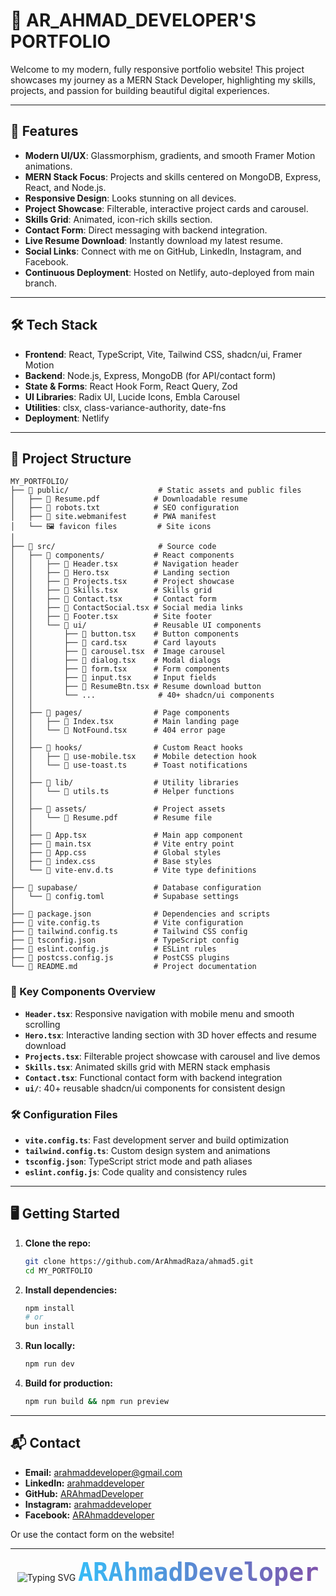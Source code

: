 # 🌟 AR_AHMAD_DEVELOPER'S PORTFOLIO

Welcome to my modern, fully responsive portfolio website! This project showcases my journey as a MERN Stack Developer, highlighting my skills, projects, and passion for building beautiful digital experiences.

---

## 🚀 Features

- **Modern UI/UX**: Glassmorphism, gradients, and smooth Framer Motion animations.
- **MERN Stack Focus**: Projects and skills centered on MongoDB, Express, React, and Node.js.
- **Responsive Design**: Looks stunning on all devices.
- **Project Showcase**: Filterable, interactive project cards and carousel.
- **Skills Grid**: Animated, icon-rich skills section.
- **Contact Form**: Direct messaging with backend integration.
- **Live Resume Download**: Instantly download my latest resume.
- **Social Links**: Connect with me on GitHub, LinkedIn, Instagram, and Facebook.
- **Continuous Deployment**: Hosted on Netlify, auto-deployed from main branch.

---

## 🛠️ Tech Stack

- **Frontend**: React, TypeScript, Vite, Tailwind CSS, shadcn/ui, Framer Motion
- **Backend**: Node.js, Express, MongoDB (for API/contact form)
- **State & Forms**: React Hook Form, React Query, Zod
- **UI Libraries**: Radix UI, Lucide Icons, Embla Carousel
- **Utilities**: clsx, class-variance-authority, date-fns
- **Deployment**: Netlify

---

## 📂 Project Structure

```
MY_PORTFOLIO/
├── 📁 public/                    # Static assets and public files
│   ├── 📄 Resume.pdf            # Downloadable resume
│   ├── 📄 robots.txt            # SEO configuration
│   ├── 📄 site.webmanifest      # PWA manifest
│   └── 🖼️ favicon files         # Site icons
│
├── 📁 src/                       # Source code
│   ├── 📁 components/           # React components
│   │   ├── 📄 Header.tsx        # Navigation header
│   │   ├── 📄 Hero.tsx          # Landing section
│   │   ├── 📄 Projects.tsx      # Project showcase
│   │   ├── 📄 Skills.tsx        # Skills grid
│   │   ├── 📄 Contact.tsx       # Contact form
│   │   ├── 📄 ContactSocial.tsx # Social media links
│   │   ├── 📄 Footer.tsx        # Site footer
│   │   └── 📁 ui/               # Reusable UI components
│   │       ├── 📄 button.tsx    # Button components
│   │       ├── 📄 card.tsx      # Card layouts
│   │       ├── 📄 carousel.tsx  # Image carousel
│   │       ├── 📄 dialog.tsx    # Modal dialogs
│   │       ├── 📄 form.tsx      # Form components
│   │       ├── 📄 input.tsx     # Input fields
│   │       ├── 📄 ResumeBtn.tsx # Resume download button
│   │       └── ...              # 40+ shadcn/ui components
│   │
│   ├── 📁 pages/                # Page components
│   │   ├── 📄 Index.tsx         # Main landing page
│   │   └── 📄 NotFound.tsx      # 404 error page
│   │
│   ├── 📁 hooks/                # Custom React hooks
│   │   ├── 📄 use-mobile.tsx    # Mobile detection hook
│   │   └── 📄 use-toast.ts      # Toast notifications
│   │
│   ├── 📁 lib/                  # Utility libraries
│   │   └── 📄 utils.ts          # Helper functions
│   │
│   ├── 📁 assets/               # Project assets
│   │   └── 📄 Resume.pdf        # Resume file
│   │
│   ├── 📄 App.tsx               # Main app component
│   ├── 📄 main.tsx              # Vite entry point
│   ├── 📄 App.css               # Global styles
│   ├── 📄 index.css             # Base styles
│   └── 📄 vite-env.d.ts         # Vite type definitions
│
├── 📁 supabase/                 # Database configuration
│   └── 📄 config.toml           # Supabase settings
│
├── 📄 package.json              # Dependencies and scripts
├── 📄 vite.config.ts            # Vite configuration
├── 📄 tailwind.config.ts        # Tailwind CSS config
├── 📄 tsconfig.json             # TypeScript config
├── 📄 eslint.config.js          # ESLint rules
├── 📄 postcss.config.js         # PostCSS plugins
└── 📄 README.md                 # Project documentation
```

### 🎯 Key Components Overview

- **`Header.tsx`**: Responsive navigation with mobile menu and smooth scrolling
- **`Hero.tsx`**: Interactive landing section with 3D hover effects and resume download
- **`Projects.tsx`**: Filterable project showcase with carousel and live demos
- **`Skills.tsx`**: Animated skills grid with MERN stack emphasis
- **`Contact.tsx`**: Functional contact form with backend integration
- **`ui/`**: 40+ reusable shadcn/ui components for consistent design

### 🛠️ Configuration Files

- **`vite.config.ts`**: Fast development server and build optimization
- **`tailwind.config.ts`**: Custom design system and animations
- **`tsconfig.json`**: TypeScript strict mode and path aliases
- **`eslint.config.js`**: Code quality and consistency rules

---

## 🖥️ Getting Started

1. **Clone the repo:**
   ```bash
   git clone https://github.com/ArAhmadRaza/ahmad5.git
   cd MY_PORTFOLIO
   ```
2. **Install dependencies:**
   ```bash
   npm install
   # or
   bun install
   ```
3. **Run locally:**
   ```bash
   npm run dev
   ```
4. **Build for production:**
   ```bash
   npm run build && npm run preview
   ```

---


## 📬 Contact

- **Email:** [arahmaddeveloper@gmail.com](mailto:arahmaddeveloper@gmail.com)
- **LinkedIn:** [arahmaddeveloper](https://www.linkedin.com/in/arahmaddeveloper/)
- **GitHub:** [ARAhmadDeveloper](https://github.com/ArAhmadRaza/ahmad5)
- **Instagram:** [arahmaddeveloper](https://www.instagram.com/arahmaddeveloper/)
- **Facebook:** [ARAhmaddeveloper](https://www.facebook.com/ARAhmaddeveloper/)

Or use the contact form on the website!

---

<div align="center">
  <img src="https://readme-typing-svg.vercel.app/?font=Fira+Code&size=28&pause=1000&color=36BCF7&center=true&vCenter=true&width=435&lines=Made+with+💙+by" alt="Typing SVG" />
  
  <h1 style="font-family: 'Fira Code', monospace; font-size: 2.5rem; background: linear-gradient(90deg, #36BCF7, #7F53AC); -webkit-background-clip: text; -webkit-text-fill-color: transparent; display: inline-block; margin: 0; padding: 0;">
    ARAhmadDeveloper
  </h1>
</div>
